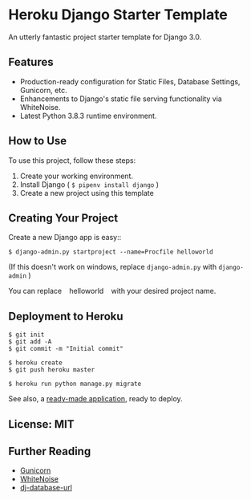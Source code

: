 # Heroku Django Starter Template

An utterly fantastic project starter template for Django 3.0.

## Features

* Production-ready configuration for Static Files, Database Settings, Gunicorn, etc.
* Enhancements to Django's static file serving functionality via WhiteNoise.
* Latest Python 3.8.3 runtime environment.

## How to Use

To use this project, follow these steps:

1. Create your working environment.
2. Install Django ( `$ pipenv install django` )
3. Create a new project using this template

## Creating Your Project

Create a new Django app is easy::

    $ django-admin.py startproject --name=Procfile helloworld

(If this doesn't work on windows, replace `django-admin.py` with `django-admin` )

You can replace ` ` helloworld ` ` with your desired project name.

## Deployment to Heroku

    $ git init
    $ git add -A
    $ git commit -m "Initial commit"

    $ heroku create
    $ git push heroku master

    $ heroku run python manage.py migrate

See also, a [ready-made application](https://github.com/heroku/python-getting-started), ready to deploy.

## License: MIT

## Further Reading

* [Gunicorn](https://warehouse.python.org/project/gunicorn/)
* [WhiteNoise](https://warehouse.python.org/project/whitenoise/)
* [dj-database-url](https://warehouse.python.org/project/dj-database-url/)
